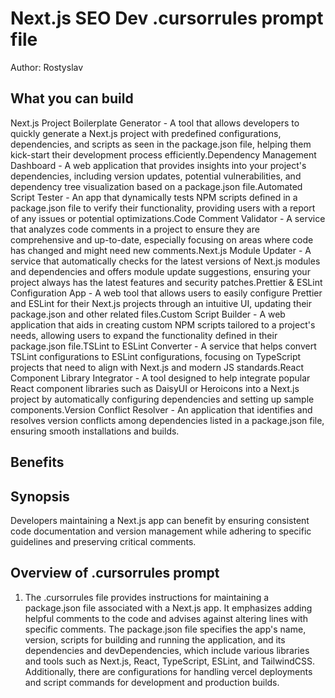 # Next.js SEO Dev .cursorrules prompt file

Author: Rostyslav

## What you can build
Next.js Project Boilerplate Generator - A tool that allows developers to quickly generate a Next.js project with predefined configurations, dependencies, and scripts as seen in the package.json file, helping them kick-start their development process efficiently.Dependency Management Dashboard - A web application that provides insights into your project's dependencies, including version updates, potential vulnerabilities, and dependency tree visualization based on a package.json file.Automated Script Tester - An app that dynamically tests NPM scripts defined in a package.json file to verify their functionality, providing users with a report of any issues or potential optimizations.Code Comment Validator - A service that analyzes code comments in a project to ensure they are comprehensive and up-to-date, especially focusing on areas where code has changed and might need new comments.Next.js Module Updater - A service that automatically checks for the latest versions of Next.js modules and dependencies and offers module update suggestions, ensuring your project always has the latest features and security patches.Prettier & ESLint Configuration App - A web tool that allows users to easily configure Prettier and ESLint for their Next.js projects through an intuitive UI, updating their package.json and other related files.Custom Script Builder - A web application that aids in creating custom NPM scripts tailored to a project's needs, allowing users to expand the functionality defined in their package.json file.TSLint to ESLint Converter - A service that helps convert TSLint configurations to ESLint configurations, focusing on TypeScript projects that need to align with Next.js and modern JS standards.React Component Library Integrator - A tool designed to help integrate popular React component libraries such as DaisyUI or Heroicons into a Next.js project by automatically configuring dependencies and setting up sample components.Version Conflict Resolver - An application that identifies and resolves version conflicts among dependencies listed in a package.json file, ensuring smooth installations and builds.

## Benefits


## Synopsis
Developers maintaining a Next.js app can benefit by ensuring consistent code documentation and version management while adhering to specific guidelines and preserving critical comments.

## Overview of .cursorrules prompt
1. The .cursorrules file provides instructions for maintaining a package.json file associated with a Next.js app. It emphasizes adding helpful comments to the code and advises against altering lines with specific comments. The package.json file specifies the app's name, version, scripts for building and running the application, and its dependencies and devDependencies, which include various libraries and tools such as Next.js, React, TypeScript, ESLint, and TailwindCSS. Additionally, there are configurations for handling vercel deployments and script commands for development and production builds.


